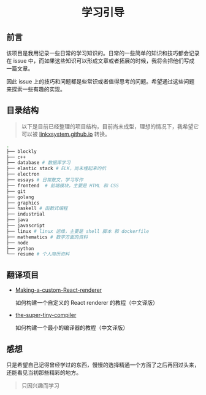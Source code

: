 <h1 align="center">学习引导</h1>

## 前言

该项目是我用记录一些日常的学习知识的。日常的一些简单的知识和技巧都会记录在 issue 中，而如果这些知识可以形成文章或者拓展的时候，我将会把他们写成一篇文章。

因此 issue 上的技巧和问题都是些常识或者值得思考的问题。希望通过这些问题来探索一些有趣的实现。

## 目录结构

> 以下是目前已经整理的项目结构，目前尚未成型，理想的情况下，我希望它可以被 [linkxsystem.github.io](https://github.com/LinkXSystem/linkxsystem.github.io) 转换。

```sh
.
├── blockly
├── c++
├── database # 数据库学习
├── elastic stack # ELK，尚未埋起来的坑
├── electron
├── essays # 日常散文，学习写作
├── frontend  # 前端模块，主要是 HTML 和 CSS
├── git
├── golang
├── graphics
├── haskell # 函数式编程
├── industrial
├── java
├── javascript
├── linux # linux 运维，主要是 shell 脚本 和 dockerfile
├── mathematics # 数学方面的资料
├── node
├── python
└── resume # 个人简历资料
```

## 翻译项目

- [Making-a-custom-React-renderer](https://github.com/iTranslation/Making-a-custom-React-renderer)

  如何构建一个自定义的 React renderer 的教程（中文译版）

- [the-super-tiny-compiler](https://github.com/iTranslation/the-super-tiny-compiler)

  如何构建一个最小的编译器的教程（中文译版）

## 感想

只是希望自己记得曾经学过的东西，慢慢的选择精通一个方面了之后再回过头来，还能看见当初那些精彩的地方。

> 只因兴趣而学习
